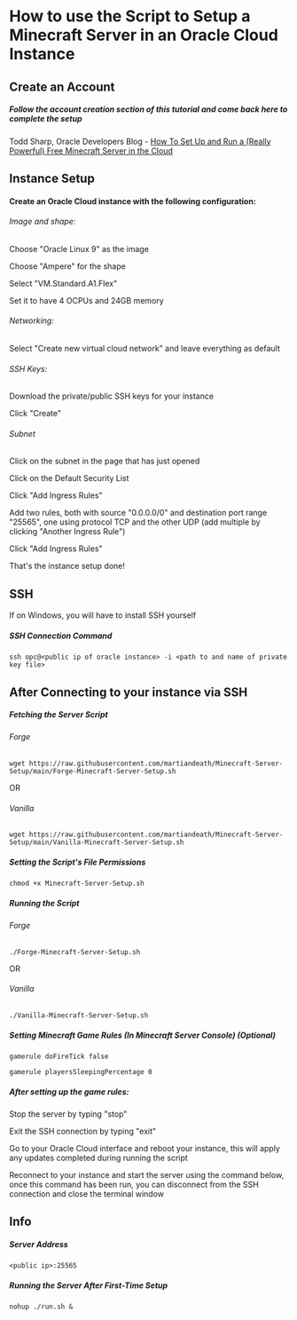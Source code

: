# How to use the Script to Setup a Minecraft Server in an Oracle Cloud Instance

## Create an Account

##### Follow the account creation section of this tutorial and come back here to complete the setup

Todd Sharp, Oracle Developers Blog - [How To Set Up and Run a (Really Powerful) Free Minecraft Server in the Cloud](https://blogs.oracle.com/developers/post/how-to-set-up-and-run-a-really-powerful-free-minecraft-server-in-the-cloud)

## Instance Setup

#### Create an Oracle Cloud instance with the following configuration:

###### Image and shape:

Choose "Oracle Linux 9" as the image

Choose "Ampere" for the shape

Select "VM.Standard.A1.Flex"

Set it to have 4 OCPUs and 24GB memory

###### Networking:

Select "Create new virtual cloud network" and leave everything as default

###### SSH Keys:

Download the private/public SSH keys for your instance

Click "Create"

###### Subnet

Click on the subnet in the page that has just opened

Click on the Default Security List

Click "Add Ingress Rules"

Add two rules, both with source "0.0.0.0/0" and destination port range "25565", one using protocol TCP and the other UDP (add multiple by clicking "Another Ingress Rule")

Click "Add Ingress Rules"

That's the instance setup done!

## SSH

If on Windows, you will have to install SSH yourself

##### SSH Connection Command

```shell
ssh opc@<public ip of oracle instance> -i <path to and name of private key file>
```

## After Connecting to your instance via SSH

##### Fetching the Server Script
###### Forge
```shell
wget https://raw.githubusercontent.com/martiandeath/Minecraft-Server-Setup/main/Forge-Minecraft-Server-Setup.sh
```
OR
###### Vanilla
```shell
wget https://raw.githubusercontent.com/martiandeath/Minecraft-Server-Setup/main/Vanilla-Minecraft-Server-Setup.sh
```

##### Setting the Script's File Permissions

```shell
chmod +x Minecraft-Server-Setup.sh
```

##### Running the Script
###### Forge
```shell
./Forge-Minecraft-Server-Setup.sh
```
OR
###### Vanilla
```shell
./Vanilla-Minecraft-Server-Setup.sh
```

##### Setting Minecraft Game Rules (In Minecraft Server Console) (Optional)

```
gamerule doFireTick false
```
```
gamerule playersSleepingPercentage 0
```

##### After setting up the game rules:

Stop the server by typing "stop"

Exit the SSH connection by typing "exit"

Go to your Oracle Cloud interface and reboot your instance, this will apply any updates completed during running the script

Reconnect to your instance and start the server using the command below, once this command has been run, you can disconnect from the SSH connection and close the terminal window

## Info

##### Server Address

```shell
<public ip>:25565
```

##### Running the Server After First-Time Setup

```shell
nohup ./run.sh &
```
